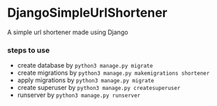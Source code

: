# DjangoSimpleUrlShortener

A simple url shortener made using Django

### steps to use

- create database by `python3 manage.py migrate`
- create migrations by `python3 manage.py makemigrations shortener`
- apply migrations by `python3 manage.py migrate`
- create superuser by `python3 manage.py createsuperuser`
- runserver by `python3 manage.py runserver`
